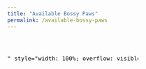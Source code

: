 ```yaml
---
title: "Available Bossy Paws"
permalink: /available-bossy-paws
---
```


<iframe id="iframe-03" frameborder="0" sandbox="allow-scripts allow-same-origin allow-forms allow-popups allow-presentation allow-top-navigation" src="javascript: window.frameElement.getAttribute(&quot;srcdoc&quot;);" srcdoc="<script>window.onmessage = function(event) {event.source.postMessage({iframeId: event.data, scrollHeight: document.body.getBoundingClientRect().height || document.body.scrollHeight}, event.origin);};</script><body style='margin: 0'>
        <pet-scroller
            type='[]'
            age='[]'
            limit=&quot;48&quot;
            hidebreed
            status=&quot;adoptable&quot;
            petlisttitle=&quot;BOSSY PAWS &quot;
            organization=&quot;GA1026&quot;
            apibase=&quot;https://api.petfinder.com&quot;
            petfinderurl=&quot;https://www.petfinder.com&quot;
            accesstoken=&quot;eyJ0eXAiOiJKV1QiLCJhbGciOiJSUzI1NiJ9.eyJhdWQiOiJtd1NmUDQ1SEpPckFSS0RkVGM1M3JGSjNHVTJIdnk0SUxVSGR5Y3NnNGpURzRCVHIzdCIsImp0aSI6IlhVQ0VuSU84VXVranBJQnJtUDJ3NndpVzZBNUJSOUFDTHg4WHAzejIiLCJpYXQiOjE2NDY3Njk4NjIsIm5iZiI6MTY0Njc2OTg2MiwiZXhwIjo0ODAyNDQzNDYyLCJzdWIiOiIxMDE4NTEwNCIsInNjb3BlcyI6W119.POUKzyDWzzNMq9Nq6b4ON25QyVgYaZ6SA-kZ3QHN2xoDY1wLeRvA2Z5jXy9Jsad7egwPGc9mPXBCgts8J3wK5TxFlEthSzbCte1uqqQVQUsehx2LTINUOSP_kvHj70ljuBZk-fxQAHGizm1MwEAopQ9krw2LhoMBN1U8ofo8Xekm7LN7TfAmL161LwS9Zsm0J9lJ5O_2zjHCJdeOjxXIPjJtI7JXYHqiC2bZd28xVnZQaNnYFnW4iRpsmMwjP8q-V8-Nocjfa7jxXW1FEf2LN8h9P2G27Q7RDMLmXscwxVc_nR3K-6PB_Eo75nqfk6kNemsg2_z3m0zHKWpm8nYXIA&quot;>
        </pet-scroller>

        <script src=&quot;https://www.petfinder.com/assets/widgets/scripts/main-widgets-web.js&quot;>
        </script>
    
    </body>" style="width: 100%; overflow: visible; height: 1000px; transition: height .5s ease-in-out, opacity .5s ease-in; opacity: 0;"></iframe>

<script>
        const petScroller = document.getElementById("iframe-03");
        window.addEventListener("message", (event) => {
                const scrollHeight = event.data.scrollHeight;
                if (scrollHeight > 0) {
                        petScroller.style.height = scrollHeight;
                        petScroller.style.opacity = "1";
                } else {
                        setTimeout(() => petScroller.contentWindow.postMessage("iframe-03"), 200);
                }
        });
        setTimeout(() => petScroller.contentWindow.postMessage("iframe-03"), 200);
</script>
